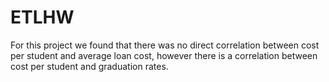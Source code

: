 # ETLHW

For this project we found that there was no direct correlation between cost per student and average loan cost, however there is a correlation between cost per student and graduation rates.

